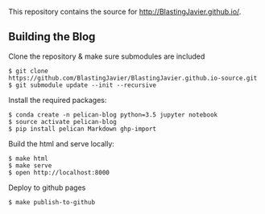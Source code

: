 
This repository contains the source for http://BlastingJavier.github.io/.

## Building the Blog

Clone the repository & make sure submodules are included

```
$ git clone https://github.com/BlastingJavier/BlastingJavier.github.io-source.git
$ git submodule update --init --recursive
```

Install the required packages:

```
$ conda create -n pelican-blog python=3.5 jupyter notebook
$ source activate pelican-blog
$ pip install pelican Markdown ghp-import
```

Build the html and serve locally:

```
$ make html
$ make serve
$ open http://localhost:8000
```

Deploy to github pages

```
$ make publish-to-github
```